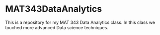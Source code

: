 # MAT343DataAnalytics
 This is a repository for my MAT 343 Data Analytics class. In this class we touched more advanced Data science techniques.
